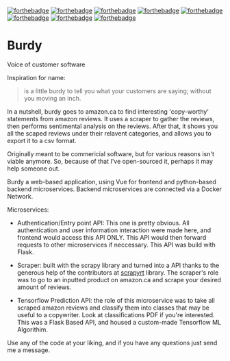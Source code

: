 [![forthebadge](https://forthebadge.com/images/badges/built-by-developers.svg)](https://github.com/moomoolive/burdy)
[![forthebadge](https://forthebadge.com/images/badges/built-with-love.svg)](https://github.com/moomoolive/burdy)
[![forthebadge](https://forthebadge.com/images/badges/made-with-python.svg)](https://github.com/moomoolive/burdy)
[![forthebadge](https://forthebadge.com/images/badges/made-with-vue.svg)](https://github.com/moomoolive/burdy)
[![forthebadge](https://forthebadge.com/images/badges/uses-js.svg)](https://github.com/moomoolive/burdy)
[![forthebadge](https://forthebadge.com/images/badges/uses-html.svg)](https://github.com/moomoolive/burdy)
[![forthebadge](https://forthebadge.com/images/badges/open-source.svg)](https://github.com/moomoolive/burdy)
[![forthebadge](https://forthebadge.com/images/badges/check-it-out.svg)](https://github.com/moomoolive/burdy)

# Burdy
Voice of customer software 

Inspiration for name:

> is a little burdy to tell you what your customers are saying; without you moving an inch. 

In a nutshell, burdy goes to amazon.ca to find interesting 'copy-worthy' statements from amazon reviews. It uses a scraper to gather the reviews, then performs sentimental analysis on the reviews. After that, it shows you all the scaped reviews under their relavent categories, and allows you to export it to a csv format.

Originally meant to be commericial software, but for various reasons isn't viable anymore. So, because of that I've open-sourced it, perhaps it may help someone out.

Burdy a web-based application, using Vue for frontend and python-based backend microservices. Backend microservices are connected via a Docker Network.

Microservices:
* Authentication/Entry point API: This one is pretty obvious. All authentication and user information interaction were made here, and frontend would access this API ONLY. This API would then forward requests to other microservices if neccessary. This API was build with Flask.

* Scraper: built with the scrapy library and turned into a API thanks to the generous help of the contributors at [scrapyrt](https://scrapyrt.readthedocs.io/en/stable/) library. The scraper's role was to go to an inputted product on amazon.ca and scrape your desired amount of reviews.

* Tensorflow Prediction API: the role of this microservice was to take all scraped amazon reviews and classify them into classes that may be useful to a copywriter. Look at classifications PDF if you're interested. This was a Flask Based API, and housed a custom-made Tensorflow ML Algorithim. 

Use any of the code at your liking, and if you have any questions just send me a message.